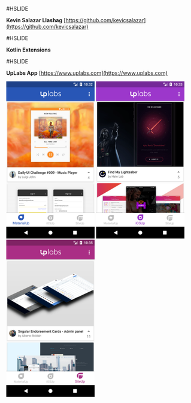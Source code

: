 #HSLIDE

<strong>Kevin Salazar Llashag</strong>
[https://github.com/kevicsalazar](https://github.com/kevicsalazar)

#HSLIDE

<strong>Kotlin Extensions</strong>

#HSLIDE

<strong>UpLabs App</strong>
[https://www.uplabs.com](https://www.uplabs.com)

<img src="./art/screenshot1.png" height="420" />
<img src="./art/screenshot2.png" height="420" />
<img src="./art/screenshot3.png" height="420" />

